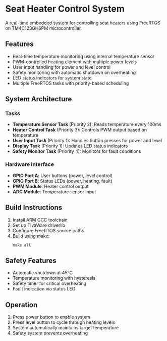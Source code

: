 # Seat Heater Control System

A real-time embedded system for controlling seat heaters using FreeRTOS on TM4C123GH6PM microcontroller.

## Features

- Real-time temperature monitoring using internal temperature sensor
- PWM-controlled heating element with multiple power levels
- User input handling for power and level control
- Safety monitoring with automatic shutdown on overheating
- LED status indicators for system state
- Multiple FreeRTOS tasks with priority-based scheduling

## System Architecture

### Tasks
- **Temperature Sensor Task** (Priority 2): Reads temperature every 100ms
- **Heater Control Task** (Priority 3): Controls PWM output based on temperature
- **User Input Task** (Priority 1): Handles button presses for power and level
- **Display Task** (Priority 1): Updates LED status indicators
- **Safety Monitor Task** (Priority 4): Monitors for fault conditions

### Hardware Interface
- **GPIO Port A**: User buttons (power, level control)
- **GPIO Port B**: Status LEDs (power, heating, fault)
- **PWM Module**: Heater control output
- **ADC Module**: Temperature sensor input

## Build Instructions

1. Install ARM GCC toolchain
2. Set up TivaWare driverlib
3. Configure FreeRTOS source paths
4. Build using make:
   ```
   make all
   ```

## Safety Features

- Automatic shutdown at 45°C
- Temperature monitoring with hysteresis
- Safety timer for critical overheating
- Fault indication via status LED

## Operation

1. Press power button to enable system
2. Press level button to cycle through heating levels
3. System automatically maintains target temperature
4. Safety system prevents overheating